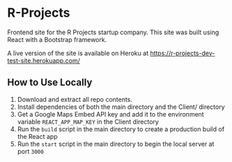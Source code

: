 # R-Projects
Frontend site for the R Projects startup company. This site was built using React with a Bootstrap framework.

A live version of the site is available on Heroku at https://r-projects-dev-test-site.herokuapp.com/

## How to Use Locally
1. Download and extract all repo contents.
2. Install dependencies of both the main directory and the Client/ directory
3. Get a Google Maps Embed API key and add it to the environment variable `REACT_APP_MAP_KEY` in the Client directory
4. Run the `build` script in the main directory to create a production build of the React app
5. Run the `start` script in the main directory to begin the local server at port `3000`
